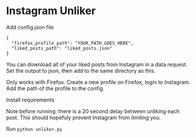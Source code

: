 # Instagram Unliker

Add config.json file 
```
{
  "firefox_profile_path": "YOUR_PATH_GOES_HERE",
  "liked_posts_path": "liked_posts.json"
}
```


You can download all of your liked posts from Instagram in a data request. Set the output to json, then add to the same directory as this.

Only works with Firefox.
Create a new profile on Firefox, login to Instagram.
Add the path of the profile to the config.

Install requirements

Note before running: there is a 20 second delay between unliking each post. This should hopefuly prevent
Instagram from limiting you.

Run `python unliker.py`
